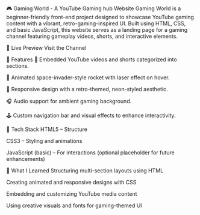 🎮 Gaming World - A YouTube Gaming hub Website
Gaming World is a beginner-friendly front-end project designed to showcase YouTube gaming content with a vibrant, retro-gaming-inspired UI. Built using HTML, CSS, and basic JavaScript, this website serves as a landing page for a gaming channel featuring gameplay videos, shorts, and interactive elements.

🔗 Live Preview
Visit the Channel

📁 Features
🎥 Embedded YouTube videos and shorts categorized into sections.

🚀 Animated space-invader-style rocket with laser effect on hover.

🌌 Responsive design with a retro-themed, neon-styled aesthetic.

🎧 Audio support for ambient gaming background.

🕹️ Custom navigation bar and visual effects to enhance interactivity.

🧱 Tech Stack
HTML5 – Structure

CSS3 – Styling and animations

JavaScript (basic) – For interactions (optional placeholder for future enhancements)

📌 What I Learned
Structuring multi-section layouts using HTML

Creating animated and responsive designs with CSS

Embedding and customizing YouTube media content

Using creative visuals and fonts for gaming-themed UI

